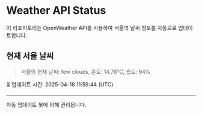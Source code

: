 
# Weather API Status

이 리포지토리는 OpenWeather API를 사용하여 서울의 날씨 정보를 자동으로 업데이트합니다.

## 현재 서울 날씨
> 서울의 현재 날씨: few clouds, 온도: 14.76°C, 습도: 94%

⏳ 업데이트 시간: 2025-04-18 11:59:44 (UTC)

---
자동 업데이트 봇에 의해 관리됩니다.
